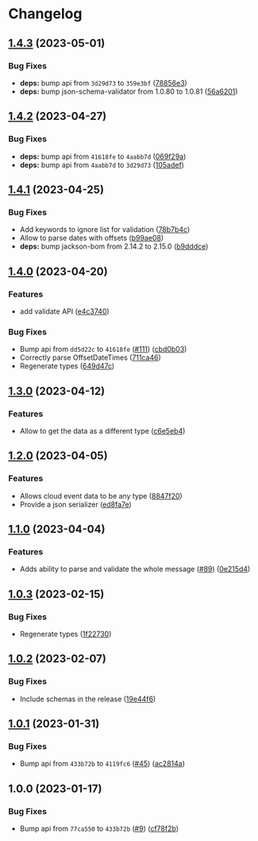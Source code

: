 # Changelog

## [1.4.3](https://github.com/RedHatInsights/event-schemas-java/compare/v1.4.2...v1.4.3) (2023-05-01)


### Bug Fixes

* **deps:** bump api from `3d29d73` to `359e3bf` ([78856e3](https://github.com/RedHatInsights/event-schemas-java/commit/78856e3c74746ba29b35023ca5f0b169314105f6))
* **deps:** bump json-schema-validator from 1.0.80 to 1.0.81 ([56a6201](https://github.com/RedHatInsights/event-schemas-java/commit/56a62015298e8e74e5770bf9097fe6e76c9e96cc))

## [1.4.2](https://github.com/RedHatInsights/event-schemas-java/compare/v1.4.1...v1.4.2) (2023-04-27)


### Bug Fixes

* **deps:** bump api from `41618fe` to `4aabb7d` ([069f29a](https://github.com/RedHatInsights/event-schemas-java/commit/069f29ade8df82b6db23c6a2949928f4da17f75b))
* **deps:** bump api from `4aabb7d` to `3d29d73` ([105adef](https://github.com/RedHatInsights/event-schemas-java/commit/105adefffb7985fcf09c05a7f747dd96e97ed3da))

## [1.4.1](https://github.com/RedHatInsights/event-schemas-java/compare/v1.4.0...v1.4.1) (2023-04-25)


### Bug Fixes

* Add keywords to ignore list for validation ([78b7b4c](https://github.com/RedHatInsights/event-schemas-java/commit/78b7b4cdc1e7cc47422b3f8579ce70074d00c68e))
* Allow to parse dates with offsets ([b99ae08](https://github.com/RedHatInsights/event-schemas-java/commit/b99ae08d599ddcfb1d425035b54a22b5f988bd03))
* **deps:** bump jackson-bom from 2.14.2 to 2.15.0 ([b9dddce](https://github.com/RedHatInsights/event-schemas-java/commit/b9dddcef7cc5fecde123a94950a42d14c3463121))

## [1.4.0](https://github.com/RedHatInsights/event-schemas-java/compare/v1.3.0...v1.4.0) (2023-04-20)


### Features

* add validate API ([e4c3740](https://github.com/RedHatInsights/event-schemas-java/commit/e4c37404f10991bafd366fec025e2fd112c948b1))


### Bug Fixes

* Bump api from `dd5d22c` to `41618fe` ([#111](https://github.com/RedHatInsights/event-schemas-java/issues/111)) ([cbd0b03](https://github.com/RedHatInsights/event-schemas-java/commit/cbd0b03638d95ebb563e81d32563e3d6c76fca48))
* Correctly parse OffsetDateTimes ([711ca46](https://github.com/RedHatInsights/event-schemas-java/commit/711ca460e2f754ffaf34bc29dcbc2a78f372edbb))
* Regenerate types ([649d47c](https://github.com/RedHatInsights/event-schemas-java/commit/649d47c2f5c383c1d77c92fa5540bd9c5e8f290e))

## [1.3.0](https://github.com/RedHatInsights/event-schemas-java/compare/v1.2.0...v1.3.0) (2023-04-12)


### Features

* Allow to get the data as a different type ([c6e5eb4](https://github.com/RedHatInsights/event-schemas-java/commit/c6e5eb461f0710dec523556b79b3ddcffdf0d512))

## [1.2.0](https://github.com/RedHatInsights/event-schemas-java/compare/v1.1.0...v1.2.0) (2023-04-05)


### Features

* Allows cloud event data to be any type ([8847f20](https://github.com/RedHatInsights/event-schemas-java/commit/8847f20b45d2ec8067e9806ba2bfb9792c4912a6))
* Provide a json serializer ([ed8fa7e](https://github.com/RedHatInsights/event-schemas-java/commit/ed8fa7e2d8f21ef0d9ecabbed036b07639edf2b8))

## [1.1.0](https://github.com/RedHatInsights/event-schemas-java/compare/v1.0.3...v1.1.0) (2023-04-04)


### Features

* Adds ability to parse and validate the whole message ([#89](https://github.com/RedHatInsights/event-schemas-java/issues/89)) ([0e215d4](https://github.com/RedHatInsights/event-schemas-java/commit/0e215d4a765e76b3467bb27262276d9de21cc6c9))

## [1.0.3](https://github.com/RedHatInsights/event-schemas-java/compare/v1.0.2...v1.0.3) (2023-02-15)


### Bug Fixes

* Regenerate types ([1f22730](https://github.com/RedHatInsights/event-schemas-java/commit/1f22730e6dd32018b9f4b43408902c973397b8b7))

## [1.0.2](https://github.com/RedHatInsights/event-schemas-java/compare/v1.0.1...v1.0.2) (2023-02-07)


### Bug Fixes

* Include schemas in the release ([19e44f6](https://github.com/RedHatInsights/event-schemas-java/commit/19e44f6ef70562c060734cc7f918fb7b48b6ad87))

## [1.0.1](https://github.com/RedHatInsights/event-schemas-java/compare/v1.0.0...v1.0.1) (2023-01-31)


### Bug Fixes

* Bump api from `433b72b` to `4119fc6` ([#45](https://github.com/RedHatInsights/event-schemas-java/issues/45)) ([ac2814a](https://github.com/RedHatInsights/event-schemas-java/commit/ac2814a8ccb12a55a33a5cc7cdb307e5d2c609bd))

## 1.0.0 (2023-01-17)


### Bug Fixes

* Bump api from `77ca550` to `433b72b` ([#9](https://github.com/RedHatInsights/event-schemas-java/issues/9)) ([cf78f2b](https://github.com/RedHatInsights/event-schemas-java/commit/cf78f2be6a720e079d54adb785330012e8511561))

